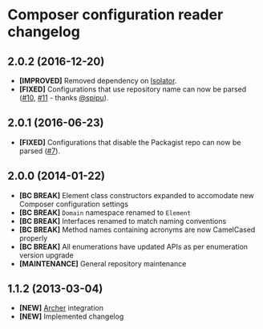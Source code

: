 # Composer configuration reader changelog

## 2.0.2 (2016-12-20)

- **[IMPROVED]** Removed dependency on [Isolator].
- **[FIXED]** Configurations that use repository name can now be parsed
  ([#10], [#11] - thanks [@spipu]).

[#10]: https://github.com/eloquent/composer-config-reader/issues/10
[#11]: https://github.com/eloquent/composer-config-reader/pull/11
[@spipu]: https://github.com/spipu
[isolator]: https://github.com/IcecaveStudios/isolator

## 2.0.1 (2016-06-23)

- **[FIXED]** Configurations that disable the Packagist repo can now be parsed
  ([#7]).

[#7]: https://github.com/eloquent/composer-config-reader/issues/7

## 2.0.0 (2014-01-22)

- **[BC BREAK]** Element class constructors expanded to accomodate new Composer
  configuration settings
- **[BC BREAK]** `Domain` namespace renamed to `Element`
- **[BC BREAK]** Interfaces renamed to match naming conventions
- **[BC BREAK]** Method names containing acronyms are now CamelCased properly
- **[BC BREAK]** All enumerations have updated APIs as per enumeration version
  upgrade
- **[MAINTENANCE]** General repository maintenance

## 1.1.2 (2013-03-04)

- **[NEW]** [Archer] integration
- **[NEW]** Implemented changelog

[archer]: https://github.com/IcecaveStudios/archer
